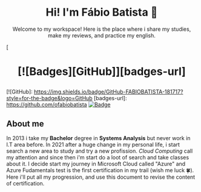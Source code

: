 <h1 align="center"> Hi! I'm Fábio Batista 👋 </h1>

<p align="center"> Welcome to my workspace! Here is the place where i share my studies, make my reviews, and practice my english. </p>

[<h1 align="center">
  [![Badges][GitHub]][badges-url]
</h1>

[![GitHub]: https://img.shields.io/badge/GitHub-FABIOBATISTA-181717?style=for-the-badge&logo=GitHub
[badges-url]: https://github.com/ofabiobatista
[![Badge](https://img.shields.io/badge/LinkedIn-FABIOBATISTA-0A66C2?style=for-the-badge&logo=LinkedIn)](https://www.linkedin.com/in/faabiobatista/)

## About me

In 2013 i take my **Bachelor** degree in **Systems Analysis** but never work in I.T area before. In 2021 after a huge change in my personal life, i start search a new area to study and try a new profission. *Cloud Computing* call my attention and since then i'm start do a loot of search and take classes about it. I decide start my journey in Microsoft Cloud called "Azure" and Azure Fudamentals test is the first certification in my trail (wish me luck 🍀). Here i'll put all my progression, and use this document to revise the content of certification.
<!--
**ofabiobatista/ofabiobatista** is a ✨ _special_ ✨ repository because its `README.md` (this file) appears on your GitHub profile.

Here are some ideas to get you started:

- 🔭 I’m currently working on ...
- 🌱 I’m currently learning ...
- 👯 I’m looking to collaborate on ...
- 🤔 I’m looking for help with ...
- 💬 Ask me about ...
- 📫 How to reach me: ...
- 😄 Pronouns: ...
- ⚡ Fun fact: ...
-->
